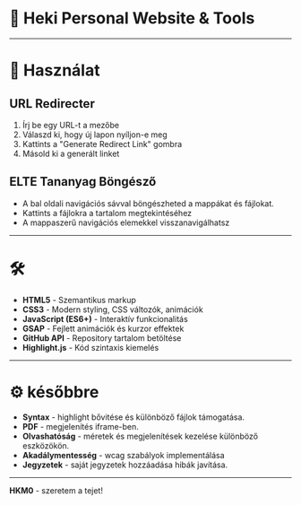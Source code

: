 # 🌟 Heki Personal Website & Tools

---

# 🔧 Használat

## URL Redirecter
1. Írj be egy URL-t a mezőbe
2. Válaszd ki, hogy új lapon nyíljon-e meg
3. Kattints a "Generate Redirect Link" gombra
4. Másold ki a generált linket

## ELTE Tananyag Böngésző
- A bal oldali navigációs sávval böngészheted a mappákat és fájlokat.
- Kattints a fájlokra a tartalom megtekintéséhez
- A mappaszerű navigációs elemekkel visszanavigálhatsz

---

# 🛠️

- **HTML5** - Szemantikus markup
- **CSS3** - Modern styling, CSS változók, animációk
- **JavaScript (ES6+)** - Interaktív funkcionalitás
- **GSAP** - Fejlett animációk és kurzor effektek
- **GitHub API** - Repository tartalom betöltése
- **Highlight.js** - Kód szintaxis kiemelés

---

# ⚙️ későbbre

- **Syntax** - highlight bővitése és különböző fájlok támogatása.
- **PDF** - megjelenítés iframe-ben.
- **Olvashatóság** - méretek és megjelenítések kezelése különböző eszközökön.
- **Akadálymentesség** - wcag szabályok implementálása
- **Jegyzetek** - saját jegyzetek hozzáadása hibák javítása.

---

**HKM0** - szeretem a tejet!